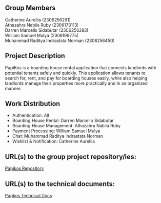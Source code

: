 ## **Group Members**
Catherine Aurellia (2306256261)<br>
Athazahra Nabila Ruby (2306173113)<br> 
Darren Marcello Sidabutar (2306256293)<br>
William Samuel Mulya (2306199775)<br>
Muhammad Raditya Indrastata Norman (2306256450) <br>

## **Project Description**
PapiKos is a boarding house rental application that connects landlords with potential tenants safely and quickly. This application allows tenants to search for, rent, and pay for boarding houses easily, while also helping landlords manage their properties more practically and in an organized manner.


## **Work Distribution**
* Authentication: All
* Boarding House Rental: Darren Marcello Sidabutar
* Boarding House Management: Athazahra Nabila Ruby
* Payment Processing: William Samuel Mulya
* Chat: Muhammad Raditya Indrastata Norman
* Wishlist & Notification: Catherine Aurellia


## URL(s) to the group project repository/ies:
[Papikos Repository](https://github.com/sugonamu/Papikos)


## URL(s) to the technical documents:
[Papkos Technical Docs](https://docs.google.com/document/d/1UUP2N7lyEjMo6M4J-rEnBAB-YIbCyOc5ocVgWecGnYU/edit?tab=t.0)